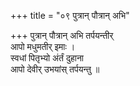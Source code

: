 +++
title = "०९ पुत्रान् पौत्रान् अभि"

+++
पुत्रान् पौत्रान् अभि तर्पयन्तीर्  
आपो मधुमतीर् इमाः ।  
स्वधां पितृभ्यो अंर्तं दुहाना  
आपो देवीर् उभयांस् तर्पयन्तु ॥